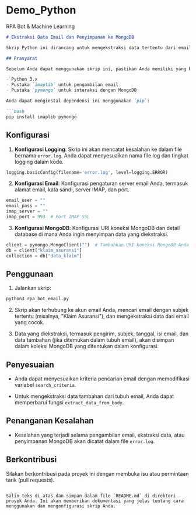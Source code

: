 # Demo_Python
RPA Bot &amp; Machine Learning

```markdown
# Ekstraksi Data Email dan Penyimpanan ke MongoDB

Skrip Python ini dirancang untuk mengekstraksi data tertentu dari email dan menyimpannya ke dalam database MongoDB. Ini dapat berguna untuk memproses dan menyimpan data dari email secara otomatis.

## Prasyarat

Sebelum Anda dapat menggunakan skrip ini, pastikan Anda memiliki yang berikut ini terpasang:

- Python 3.x
- Pustaka `imaplib` untuk pengambilan email
- Pustaka `pymongo` untuk interaksi dengan MongoDB

Anda dapat menginstal dependensi ini menggunakan `pip`:

```bash
pip install imaplib pymongo
```

## Konfigurasi

1. **Konfigurasi Logging**: Skrip ini akan mencatat kesalahan ke dalam file bernama `error.log`. Anda dapat menyesuaikan nama file log dan tingkat logging dalam kode.

```python
logging.basicConfig(filename='error.log', level=logging.ERROR)
```

2. **Konfigurasi Email**: Konfigurasi pengaturan server email Anda, termasuk alamat email, kata sandi, server IMAP, dan port.

```python
email_user = ""
email_pass = ""
imap_server = ""
imap_port = 993  # Port IMAP SSL
```

3. **Konfigurasi MongoDB**: Konfigurasi URI koneksi MongoDB dan detail database di mana Anda ingin menyimpan data yang diekstraksi.

```python
client = pymongo.MongoClient("")  # Tambahkan URI koneksi MongoDB Anda di sini
db = client["klaim_asuransi"]
collection = db["data_klaim"]
```

## Penggunaan

1. Jalankan skrip:

```bash
python3 rpa_bot_email.py
```

2. Skrip akan terhubung ke akun email Anda, mencari email dengan subjek tertentu (misalnya, "Klaim Asuransi"), dan mengekstraksi data dari email yang cocok.

3. Data yang diekstraksi, termasuk pengirim, subjek, tanggal, isi email, dan data tambahan (jika ditemukan dalam tubuh email), akan disimpan dalam koleksi MongoDB yang ditentukan dalam konfigurasi.

## Penyesuaian

- Anda dapat menyesuaikan kriteria pencarian email dengan memodifikasi variabel `search_criteria`.

- Untuk mengekstraksi data tambahan dari tubuh email, Anda dapat memperbarui fungsi `extract_data_from_body`.

## Penanganan Kesalahan

- Kesalahan yang terjadi selama pengambilan email, ekstraksi data, atau penyimpanan MongoDB akan dicatat dalam file `error.log`.

## Berkontribusi

Silakan berkontribusi pada proyek ini dengan membuka isu atau permintaan tarik (pull requests).

```

Salin teks di atas dan simpan dalam file `README.md` di direktori proyek Anda. Ini akan memberikan dokumentasi yang jelas tentang cara menggunakan dan mengonfigurasi skrip Anda.
